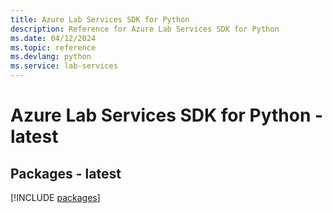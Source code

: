 ```yaml
---
title: Azure Lab Services SDK for Python
description: Reference for Azure Lab Services SDK for Python
ms.date: 04/12/2024
ms.topic: reference
ms.devlang: python
ms.service: lab-services
---
```

# Azure Lab Services SDK for Python - latest
## Packages - latest
[!INCLUDE [packages](lab-services-index.md)]